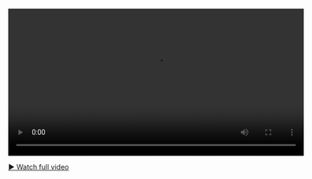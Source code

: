 <video src="https://github.com/AntoineJamann/Animations/blob/main/Wave_propagation.mp4?raw=true" 
       controls 
       width="600">
  Your browser does not support the video tag.
</video>

[▶️ Watch full video](https://github.com/AntoineJamann/Animations/blob/main/Wave_propagation.mp4?raw=true)

